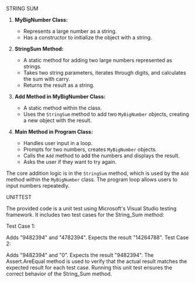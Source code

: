 STRING SUM
1. **MyBigNumber Class:**
   - Represents a large number as a string.
   - Has a constructor to initialize the object with a string.

2. **StringSum Method:**
   - A static method for adding two large numbers represented as strings.
   - Takes two string parameters, iterates through digits, and calculates the sum with carry.
   - Returns the result as a string.

3. **Add Method in MyBigNumber Class:**
   - A static method within the class.
   - Uses the `StringSum` method to add two `MyBigNumber` objects, creating a new object with the result.

4. **Main Method in Program Class:**
   - Handles user input in a loop.
   - Prompts for two numbers, creates `MyBigNumber` objects.
   - Calls the `Add` method to add the numbers and displays the result.
   - Asks the user if they want to try again.


The core addition logic is in the `StringSum` method, which is used by the `Add` method within the `MyBigNumber` class. The program loop allows users to input numbers repeatedly.

UNITTEST

The provided code is a unit test using Microsoft's Visual Studio testing framework. It includes two test cases for the String_Sum method:

Test Case 1:

Adds "9482394" and "4782394".
Expects the result "14264788".
Test Case 2:

Adds "9482394" and "0".
Expects the result "9482394".
The Assert.AreEqual method is used to verify that the actual result matches the expected result for each test case. Running this unit test ensures the correct behavior of the String_Sum method.
